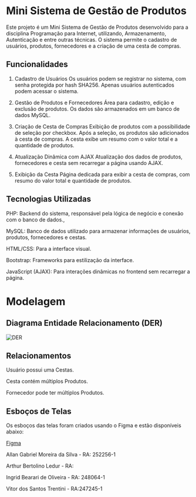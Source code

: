 # Mini Sistema de Gestão de Produtos

Este projeto é um Mini Sistema de Gestão de Produtos desenvolvido para a disciplina Programação para Internet, utilizando, Armazenamento, Autenticação e entre outras técnicas. O sistema permite o cadastro de usuários, produtos, fornecedores e a criação de uma cesta de compras.

## Funcionalidades

1. Cadastro de Usuários
Os usuários podem se registrar no sistema, com senha protegida por hash SHA256.
Apenas usuários autenticados podem acessar o sistema.

2. Gestão de Produtos e Fornecedores
Área para cadastro, edição e exclusão de produtos.
Os dados são armazenados em um banco de dados MySQL.

3. Criação de Cesta de Compras
Exibição de produtos com a possibilidade de seleção por checkbox.
Após a seleção, os produtos são adicionados à cesta de compras.
A cesta exibe um resumo com o valor total e a quantidade de produtos.

4. Atualização Dinâmica com AJAX
Atualização dos dados de produtos, fornecedores e cesta sem recarregar a página usando AJAX.

5. Exibição da Cesta
Página dedicada para exibir a cesta de compras, com resumo do valor total e quantidade de produtos.

## Tecnologias Utilizadas

PHP: Backend do sistema, responsável pela lógica de negócio e conexão com o banco de dados.,

MySQL: Banco de dados utilizado para armazenar informações de usuários, produtos, fornecedores e cestas.

HTML/CSS: Para a interface visual.

Bootstrap: Frameworks para estilização da interface.

JavaScript (AJAX): Para interações dinâmicas no frontend sem recarregar a página.

# Modelagem
## Diagrama Entidade Relacionamento (DER)
<img src="assets/DER mini sistema de gestão de produtos.png" alt="DER">

## Relacionamentos
Usuário possui uma Cestas.

Cesta contém múltiplos Produtos.

Fornecedor pode ter múltiplos Produtos.

## Esboços de Telas

Os esboços das telas foram criados usando o Figma e estão disponíveis abaixo:

[Figma](https://www.figma.com/design/7ZEeWRXvMNl7MWIOLnfNed/Trabalho-pelgrin?node-id=0-1&node-type=canvas&t=6h9z0X4QWHVVhItG-0)

Allan Gabriel Moreira da Silva - RA: 252256-1

Arthur Bertolino Ledur - RA:

Ingrid Bearari de Oliveira - RA: 248064-1

Vitor dos Santos Trentini - RA:247245-1
